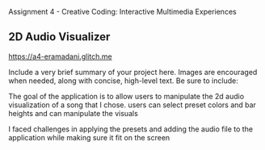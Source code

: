 Assignment 4 - Creative Coding: Interactive Multimedia Experiences

## 2D Audio Visualizer



https://a4-eramadani.glitch.me

Include a very brief summary of your project here. Images are encouraged when needed, along with concise, high-level text. Be sure to include:


The goal of the application is to allow users to manipulate the 2d audio visualization of a song that I chose. users can select preset colors and bar heights
and can manipulate the visuals

I faced challenges in applying the presets and adding the audio file to the application while making sure it fit on the screen
